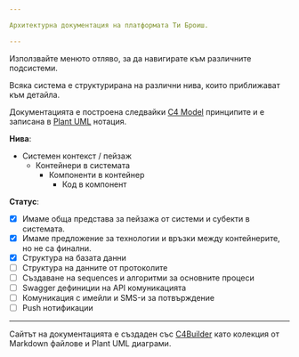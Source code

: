 ```yaml
---

Архитектурна документация на платформата Ти Броиш.

---
```


Използвайте менюто отляво, за да навигирате към различните подсистеми.

Всяка система е структурирана на различни нива, които приближават към детайла.

Документацията е построена следвайки [C4 Model](https://c4model.com/) принципите и е записана в [Plant UML](https://plantuml.com/) нотация.

**Нива**:

- Системен контекст / пейзаж
  - Контейнери в системата
    - Компоненти в контейнер
      - Код в компонент

**Статус**:

- [x] Имаме обща представа за пейзажа от системи и субекти в системата.
- [x] Имаме предложение за технологии и връзки между контейнерите, но не са финални.
- [x] Структура на базата данни
- [ ] Структура на данните от протоколите
- [ ] Създаване на sequences и алгоритми за основните процеси
- [ ] Swagger дефиниции на API комуникацията
- [ ] Комуникация с имейли и SMS-и за потвърждение
- [ ] Push нотификации

---

Сайтът на документацията е създаден със [C4Builder](https://adrianvlupu.github.io/C4-Builder/)
като колекция от Markdown файлове и Plant UML диаграми.
